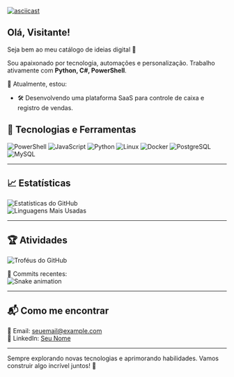 [![asciicast](https://asciinema.org/a/ZFb4Fly6hTGtsZkR3uUIZbPs2.svg)](https://asciinema.org/a/ZFb4Fly6hTGtsZkR3uUIZbPs2)

## Olá, Visitante!
Seja bem ao meu catálogo de ideias digital 🧠

Sou apaixonado por tecnologia, automações e personalização. Trabalho ativamente com **Python, C#, PowerShell**.

🔹 Atualmente, estou:
- 🛠 Desenvolvendo uma plataforma SaaS para controle de caixa e registro de vendas.

## 🚀 **Tecnologias e Ferramentas**

![PowerShell](https://img.shields.io/badge/PowerShell-007ACC?style=for-the-badge&logo=powershell&logoColor=white)
![JavaScript](https://img.shields.io/badge/JavaScript-323330?style=for-the-badge&logo=javascript&logoColor=F7DF1E)
![Python](https://img.shields.io/badge/Python-FFD43B?style=for-the-badge&logo=python&logoColor=blue)
![Linux](https://img.shields.io/badge/Linux-FCC624?style=for-the-badge&logo=linux&logoColor=black)
![Docker](https://img.shields.io/badge/Docker-2496ED?style=for-the-badge&logo=docker&logoColor=white)
![PostgreSQL](https://img.shields.io/badge/PostgreSQL-336791?style=for-the-badge&logo=postgresql&logoColor=white)
![MySQL](https://img.shields.io/badge/MySQL-4479A1?style=for-the-badge&logo=mysql&logoColor=white)



---

## 📈 **Estatísticas**
![Estatísticas do GitHub](https://github-readme-stats.vercel.app/api?username=krzgvfs&show_icons=true&theme=default)  
![Linguagens Mais Usadas](https://github-readme-stats.vercel.app/api/top-langs/?username=seuusuario&layout=compact&theme=white)

---

## 🏆 **Atividades**
![Troféus do GitHub](https://github-profile-trophy.vercel.app/?username=krzgvfs&theme=onedark)

📅 Commits recentes:  
![Snake animation](https://github.com/krzgvfs/krzgvfs/blob/output/github-contribution-grid-snake.svg)

---

## 📬 **Como me encontrar**
📧 Email: [seuemail@example.com](mailto:krzgvfs@gmail.com)  
💼 LinkedIn: [Seu Nome](https://www.linkedin.com/in/krzgvfs)  

---

Sempre explorando novas tecnologias e aprimorando habilidades. Vamos construir algo incrível juntos! 🪼